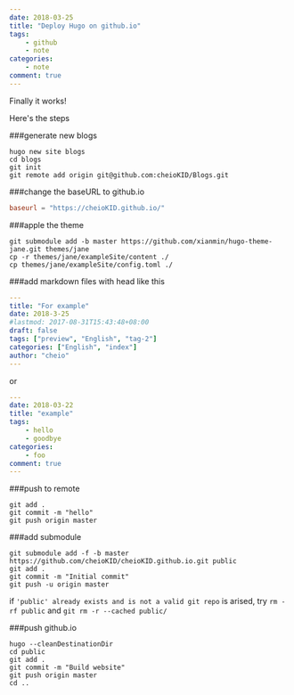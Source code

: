 ```yaml
---
date: 2018-03-25
title: "Deploy Hugo on github.io"
tags:
    - github
    - note
categories:
    - note
comment: true
---
```


Finally it works!

Here's the steps


###generate new blogs
```shell
hugo new site blogs
cd blogs
git init
git remote add origin git@github.com:cheioKID/Blogs.git
```


###change the baseURL to github.io
```toml
baseurl = "https://cheioKID.github.io/"
```


###apple the theme
```shell
git submodule add -b master https://github.com/xianmin/hugo-theme-jane.git themes/jane
cp -r themes/jane/exampleSite/content ./
cp themes/jane/exampleSite/config.toml ./
```


###add markdown files
with head like this
```yaml
---
title: "For example"
date: 2018-3-25
#lastmod: 2017-08-31T15:43:48+08:00
draft: false
tags: ["preview", "English", "tag-2"]
categories: ["English", "index"]
author: "cheio"
---
```
or
```yaml
---
date: 2018-03-22
title: "example"
tags:
    - hello
    - goodbye
categories:
    - foo
comment: true
---
```


###push to remote
```shell
git add .
git commit -m "hello"
git push origin master
```


###add submodule
```shell
git submodule add -f -b master https://github.com/cheioKID/cheioKID.github.io.git public
git add .
git commit -m "Initial commit"
git push -u origin master
```

if `'public' already exists and is not a valid git repo` is arised, try `rm -rf public` and `git rm -r --cached public/`


###push github.io
```shell
hugo --cleanDestinationDir
cd public
git add .
git commit -m "Build website"
git push origin master
cd ..
```

